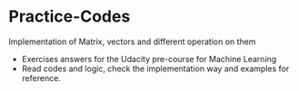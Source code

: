 # Practice-Codes
Implementation of Matrix, vectors and different operation on them
- Exercises answers for the Udacity pre-course for Machine Learning
- Read codes and logic, check the implementation way and examples for reference.
